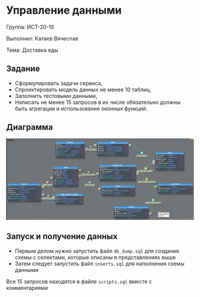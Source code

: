 # Управление данными

Группа: ИСТ-20-1б

Выполнил: Катаев Вячеслав

Тема: Доставка еды

## Задание
- Сформулировать задачи сервиса,
- Спроектировать модель данных не менее 10 таблиц,
- Заполнить тестовыми данными,
- Написать не менее 15 запросов в их числе обязательно должны быть агрегации и использование оконных функций.

## Диаграмма
![Диаграмма классов и представлений](schema.png)

## Запуск и получение данных
- Первым делом нужно запустить файл ```db_dump.sql``` для создания схемы с селектами, которые описаны в представлениях выше
- Затем следует запустить файл ```inserts.sql``` для наполнения схемы данными

Все 15 запросов находятся в файле ```scripts.sql``` вместе с комментариями
